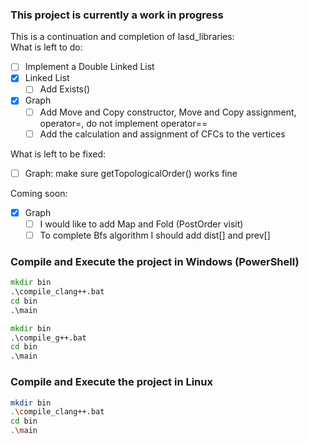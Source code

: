 ### This project is currently a work in progress

This is a continuation and completion of lasd_libraries: <br />
What is left to do:

- [ ] Implement a Double Linked List
- [X] Linked List
  - [ ] Add Exists()
- [X] Graph
  - [ ] Add Move and Copy constructor, Move and Copy assignment, operator=, do not implement operator==
  - [ ] Add the calculation and assignment of CFCs to the vertices

What is left to be fixed:

- [ ] Graph: make sure getTopologicalOrder() works fine

Coming soon:

- [X] Graph
  - [ ] I would like to add Map and Fold (PostOrder visit)
  - [ ] To complete Bfs algorithm I should add dist[] and prev[]

### Compile and Execute the project in Windows (PowerShell)

```bat
mkdir bin
.\compile_clang++.bat
cd bin
.\main
```

```bat
mkdir bin
.\compile_g++.bat
cd bin
.\main
```

### Compile and Execute the project in Linux

```sh
mkdir bin
.\compile_clang++.bat
cd bin
.\main
```
